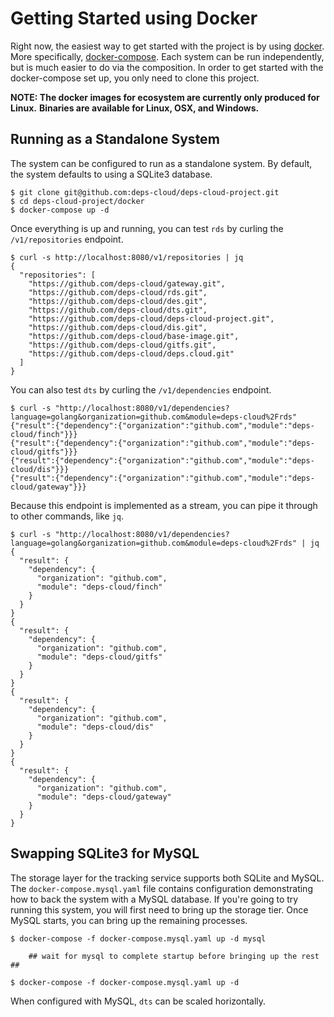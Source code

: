# Getting Started using Docker

Right now, the easiest way to get started with the project is by using [docker](https://www.docker.com/).
More specifically, [docker-compose](https://docs.docker.com/compose/).
Each system can be run independently, but is much easier to do via the composition.
In order to get started with the docker-compose set up, you only need to clone this project.

**NOTE: The docker images for ecosystem are currently only produced for Linux.**
**Binaries are available for Linux, OSX, and Windows.**

## Running as a Standalone System

The system can be configured to run as a standalone system.
By default, the system defaults to using a SQLite3 database.

```
$ git clone git@github.com:deps-cloud/deps-cloud-project.git
$ cd deps-cloud-project/docker
$ docker-compose up -d
```

Once everything is up and running, you can test `rds` by curling the `/v1/repositories` endpoint.

```
$ curl -s http://localhost:8080/v1/repositories | jq
{
  "repositories": [
    "https://github.com/deps-cloud/gateway.git",
    "https://github.com/deps-cloud/rds.git",
    "https://github.com/deps-cloud/des.git",
    "https://github.com/deps-cloud/dts.git",
    "https://github.com/deps-cloud/deps-cloud-project.git",
    "https://github.com/deps-cloud/dis.git",
    "https://github.com/deps-cloud/base-image.git",
    "https://github.com/deps-cloud/gitfs.git",
    "https://github.com/deps-cloud/deps.cloud.git"
  ]
}
```

You can also test `dts` by curling the `/v1/dependencies` endpoint.

```
$ curl -s "http://localhost:8080/v1/dependencies?language=golang&organization=github.com&module=deps-cloud%2Frds"
{"result":{"dependency":{"organization":"github.com","module":"deps-cloud/finch"}}}
{"result":{"dependency":{"organization":"github.com","module":"deps-cloud/gitfs"}}}
{"result":{"dependency":{"organization":"github.com","module":"deps-cloud/dis"}}}
{"result":{"dependency":{"organization":"github.com","module":"deps-cloud/gateway"}}}
```

Because this endpoint is implemented as a stream, you can pipe it through to other commands, like `jq`.

```
$ curl -s "http://localhost:8080/v1/dependencies?language=golang&organization=github.com&module=deps-cloud%2Frds" | jq
{
  "result": {
    "dependency": {
      "organization": "github.com",
      "module": "deps-cloud/finch"
    }
  }
}
{
  "result": {
    "dependency": {
      "organization": "github.com",
      "module": "deps-cloud/gitfs"
    }
  }
}
{
  "result": {
    "dependency": {
      "organization": "github.com",
      "module": "deps-cloud/dis"
    }
  }
}
{
  "result": {
    "dependency": {
      "organization": "github.com",
      "module": "deps-cloud/gateway"
    }
  }
}
```

## Swapping SQLite3 for MySQL

The storage layer for the tracking service supports both SQLite and MySQL.
The `docker-compose.mysql.yaml` file contains configuration demonstrating how to back the system with a MySQL database.
If you're going to try running this system, you will first need to bring up the storage tier.
Once MySQL starts, you can bring up the remaining processes.

```
$ docker-compose -f docker-compose.mysql.yaml up -d mysql

    ## wait for mysql to complete startup before bringing up the rest ##

$ docker-compose -f docker-compose.mysql.yaml up -d
```

When configured with MySQL, `dts` can be scaled horizontally.
